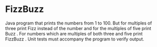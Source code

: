 FizzBuzz
========

Java program that prints the numbers from 1 to 100. But for multiples of three print Fizz instead of the number and for the multiples of five print Buzz . For numbers which are multiples of both three and five print FizzBuzz . Unit tests must accompany the program to verify output.
